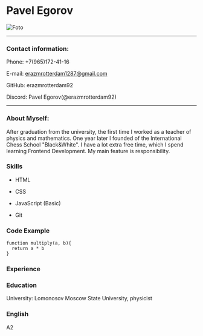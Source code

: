 # Pavel Egorov 
![Foto](078d18d1e078d7c146ff4754287db4e2.jpg"Foto")
***
### Contact information:
Phone: +7(965)172-41-16

E-mail: erazmrotterdam1287@gmail.com

GitHub: erazmrotterdam92

Discord: Pavel Egorov(@erazmrotterdam92)
***
### About Myself:
After graduation from the university, the first time I worked as a teacher of physics and mathematics. One year later I founded of the International Chess School "Black&White". I have a lot extra free time, which I spend learning Frontend Development. My main feature is responsibility. 
### Skills
* HTML

* CSS

* JavaScript (Basic)

* Git
### Code Example
```
function multiply(a, b){
  return a * b
}
```
### Experience
### Education
University: Lomonosov Moscow State University, physicist
### English
A2 
